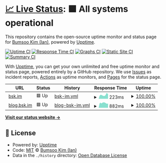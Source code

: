# [📈 Live Status](https://status.bsk.im): <!--live status--> **🟩 All systems operational**

This repository contains the open-source uptime monitor and status page for [Bumsoo Kim (Ian)](https://bsk.im), powered by [Upptime](https://github.com/upptime/upptime).

[![Uptime CI](https://github.com/bskim45/status.bsk.im/workflows/Uptime%20CI/badge.svg)](https://github.com/bskim45/status.bsk.im/actions?query=workflow%3A%22Uptime+CI%22)
[![Response Time CI](https://github.com/bskim45/status.bsk.im/workflows/Response%20Time%20CI/badge.svg)](https://github.com/bskim45/status.bsk.im/actions?query=workflow%3A%22Response+Time+CI%22)
[![Graphs CI](https://github.com/bskim45/status.bsk.im/workflows/Graphs%20CI/badge.svg)](https://github.com/bskim45/status.bsk.im/actions?query=workflow%3A%22Graphs+CI%22)
[![Static Site CI](https://github.com/bskim45/status.bsk.im/workflows/Static%20Site%20CI/badge.svg)](https://github.com/bskim45/status.bsk.im/actions?query=workflow%3A%22Static+Site+CI%22)
[![Summary CI](https://github.com/bskim45/status.bsk.im/workflows/Summary%20CI/badge.svg)](https://github.com/bskim45/status.bsk.im/actions?query=workflow%3A%22Summary+CI%22)

With [Upptime](https://upptime.js.org), you can get your own unlimited and free uptime monitor and status page, powered entirely by a GitHub repository. We use [Issues](https://github.com/bskim45/status.bsk.im/issues) as incident reports, [Actions](https://github.com/bskim45/status.bsk.im/actions) as uptime monitors, and [Pages](https://status.bsk.im) for the status page.

<!--start: status pages-->
<!-- This summary is generated by Upptime (https://github.com/upptime/upptime) -->
<!-- Do not edit this manually, your changes will be overwritten -->
<!-- prettier-ignore -->
| URL | Status | History | Response Time | Uptime |
| --- | ------ | ------- | ------------- | ------ |
| <img alt="" src="https://icons.duckduckgo.com/ip3/bsk.im.ico" height="13"> [bsk.im](https://bsk.im) | 🟩 Up | [bsk-im.yml](https://github.com/bskim45/status.bsk.im/commits/HEAD/history/bsk-im.yml) | <details><summary><img alt="Response time graph" src="./graphs/bsk-im/response-time-week.png" height="20"> 223ms</summary><br><a href="https://status.bsk.im/history/bsk-im"><img alt="Response time 210" src="https://img.shields.io/endpoint?url=https%3A%2F%2Fraw.githubusercontent.com%2Fbskim45%2Fstatus.bsk.im%2FHEAD%2Fapi%2Fbsk-im%2Fresponse-time.json"></a><br><a href="https://status.bsk.im/history/bsk-im"><img alt="24-hour response time 264" src="https://img.shields.io/endpoint?url=https%3A%2F%2Fraw.githubusercontent.com%2Fbskim45%2Fstatus.bsk.im%2FHEAD%2Fapi%2Fbsk-im%2Fresponse-time-day.json"></a><br><a href="https://status.bsk.im/history/bsk-im"><img alt="7-day response time 223" src="https://img.shields.io/endpoint?url=https%3A%2F%2Fraw.githubusercontent.com%2Fbskim45%2Fstatus.bsk.im%2FHEAD%2Fapi%2Fbsk-im%2Fresponse-time-week.json"></a><br><a href="https://status.bsk.im/history/bsk-im"><img alt="30-day response time 204" src="https://img.shields.io/endpoint?url=https%3A%2F%2Fraw.githubusercontent.com%2Fbskim45%2Fstatus.bsk.im%2FHEAD%2Fapi%2Fbsk-im%2Fresponse-time-month.json"></a><br><a href="https://status.bsk.im/history/bsk-im"><img alt="1-year response time 205" src="https://img.shields.io/endpoint?url=https%3A%2F%2Fraw.githubusercontent.com%2Fbskim45%2Fstatus.bsk.im%2FHEAD%2Fapi%2Fbsk-im%2Fresponse-time-year.json"></a></details> | <details><summary><a href="https://status.bsk.im/history/bsk-im">100.00%</a></summary><a href="https://status.bsk.im/history/bsk-im"><img alt="All-time uptime 99.98%" src="https://img.shields.io/endpoint?url=https%3A%2F%2Fraw.githubusercontent.com%2Fbskim45%2Fstatus.bsk.im%2FHEAD%2Fapi%2Fbsk-im%2Fuptime.json"></a><br><a href="https://status.bsk.im/history/bsk-im"><img alt="24-hour uptime 100.00%" src="https://img.shields.io/endpoint?url=https%3A%2F%2Fraw.githubusercontent.com%2Fbskim45%2Fstatus.bsk.im%2FHEAD%2Fapi%2Fbsk-im%2Fuptime-day.json"></a><br><a href="https://status.bsk.im/history/bsk-im"><img alt="7-day uptime 100.00%" src="https://img.shields.io/endpoint?url=https%3A%2F%2Fraw.githubusercontent.com%2Fbskim45%2Fstatus.bsk.im%2FHEAD%2Fapi%2Fbsk-im%2Fuptime-week.json"></a><br><a href="https://status.bsk.im/history/bsk-im"><img alt="30-day uptime 100.00%" src="https://img.shields.io/endpoint?url=https%3A%2F%2Fraw.githubusercontent.com%2Fbskim45%2Fstatus.bsk.im%2FHEAD%2Fapi%2Fbsk-im%2Fuptime-month.json"></a><br><a href="https://status.bsk.im/history/bsk-im"><img alt="1-year uptime 100.00%" src="https://img.shields.io/endpoint?url=https%3A%2F%2Fraw.githubusercontent.com%2Fbskim45%2Fstatus.bsk.im%2FHEAD%2Fapi%2Fbsk-im%2Fuptime-year.json"></a></details>
| <img alt="" src="https://icons.duckduckgo.com/ip3/blog.bsk.im.ico" height="13"> [blog.bsk.im](https://blog.bsk.im) | 🟩 Up | [blog-bsk-im.yml](https://github.com/bskim45/status.bsk.im/commits/HEAD/history/blog-bsk-im.yml) | <details><summary><img alt="Response time graph" src="./graphs/blog-bsk-im/response-time-week.png" height="20"> 882ms</summary><br><a href="https://status.bsk.im/history/blog-bsk-im"><img alt="Response time 873" src="https://img.shields.io/endpoint?url=https%3A%2F%2Fraw.githubusercontent.com%2Fbskim45%2Fstatus.bsk.im%2FHEAD%2Fapi%2Fblog-bsk-im%2Fresponse-time.json"></a><br><a href="https://status.bsk.im/history/blog-bsk-im"><img alt="24-hour response time 825" src="https://img.shields.io/endpoint?url=https%3A%2F%2Fraw.githubusercontent.com%2Fbskim45%2Fstatus.bsk.im%2FHEAD%2Fapi%2Fblog-bsk-im%2Fresponse-time-day.json"></a><br><a href="https://status.bsk.im/history/blog-bsk-im"><img alt="7-day response time 882" src="https://img.shields.io/endpoint?url=https%3A%2F%2Fraw.githubusercontent.com%2Fbskim45%2Fstatus.bsk.im%2FHEAD%2Fapi%2Fblog-bsk-im%2Fresponse-time-week.json"></a><br><a href="https://status.bsk.im/history/blog-bsk-im"><img alt="30-day response time 965" src="https://img.shields.io/endpoint?url=https%3A%2F%2Fraw.githubusercontent.com%2Fbskim45%2Fstatus.bsk.im%2FHEAD%2Fapi%2Fblog-bsk-im%2Fresponse-time-month.json"></a><br><a href="https://status.bsk.im/history/blog-bsk-im"><img alt="1-year response time 895" src="https://img.shields.io/endpoint?url=https%3A%2F%2Fraw.githubusercontent.com%2Fbskim45%2Fstatus.bsk.im%2FHEAD%2Fapi%2Fblog-bsk-im%2Fresponse-time-year.json"></a></details> | <details><summary><a href="https://status.bsk.im/history/blog-bsk-im">100.00%</a></summary><a href="https://status.bsk.im/history/blog-bsk-im"><img alt="All-time uptime 97.95%" src="https://img.shields.io/endpoint?url=https%3A%2F%2Fraw.githubusercontent.com%2Fbskim45%2Fstatus.bsk.im%2FHEAD%2Fapi%2Fblog-bsk-im%2Fuptime.json"></a><br><a href="https://status.bsk.im/history/blog-bsk-im"><img alt="24-hour uptime 100.00%" src="https://img.shields.io/endpoint?url=https%3A%2F%2Fraw.githubusercontent.com%2Fbskim45%2Fstatus.bsk.im%2FHEAD%2Fapi%2Fblog-bsk-im%2Fuptime-day.json"></a><br><a href="https://status.bsk.im/history/blog-bsk-im"><img alt="7-day uptime 100.00%" src="https://img.shields.io/endpoint?url=https%3A%2F%2Fraw.githubusercontent.com%2Fbskim45%2Fstatus.bsk.im%2FHEAD%2Fapi%2Fblog-bsk-im%2Fuptime-week.json"></a><br><a href="https://status.bsk.im/history/blog-bsk-im"><img alt="30-day uptime 100.00%" src="https://img.shields.io/endpoint?url=https%3A%2F%2Fraw.githubusercontent.com%2Fbskim45%2Fstatus.bsk.im%2FHEAD%2Fapi%2Fblog-bsk-im%2Fuptime-month.json"></a><br><a href="https://status.bsk.im/history/blog-bsk-im"><img alt="1-year uptime 100.00%" src="https://img.shields.io/endpoint?url=https%3A%2F%2Fraw.githubusercontent.com%2Fbskim45%2Fstatus.bsk.im%2FHEAD%2Fapi%2Fblog-bsk-im%2Fuptime-year.json"></a></details>

<!--end: status pages-->

[**Visit our status website →**](https://status.bsk.im)

## 📄 License

- Powered by: [Upptime](https://github.com/upptime/upptime)
- Code: [MIT](./LICENSE) © [Bumsoo Kim (Ian)](https://bsk.im)
- Data in the `./history` directory: [Open Database License](https://opendatacommons.org/licenses/odbl/1-0/)
